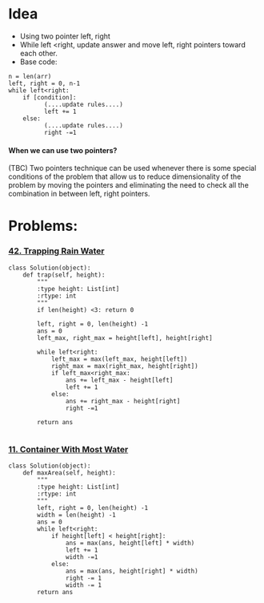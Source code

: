 # Idea
- Using two pointer left, right
- While left <right, update answer and move left, right pointers toward each other.
- Base code:

```
n = len(arr)
left, right = 0, n-1
while left<right:
    if [condition]:
          (....update rules....)
          left += 1
    else:
          (....update rules....)
          right -=1
```
#### When we can use two pointers?
(TBC)
Two pointers technique can be used whenever there is some special conditions of the problem that allow us to reduce dimensionality of the problem by moving the pointers and eliminating the need to check all the combination in between left, right pointers.


# Problems:
### [42. Trapping Rain Water](https://leetcode.com/problems/trapping-rain-water/)
```
class Solution(object):
    def trap(self, height):
        """
        :type height: List[int]
        :rtype: int
        """
        if len(height) <3: return 0
        
        left, right = 0, len(height) -1
        ans = 0
        left_max, right_max = height[left], height[right]
        
        while left<right:
            left_max = max(left_max, height[left])
            right_max = max(right_max, height[right])
            if left_max<right_max:
                ans += left_max - height[left]
                left += 1
            else:
                ans += right_max - height[right]
                right -=1
        
        return ans
            
```


### [11. Container With Most Water](https://leetcode.com/problems/container-with-most-water/)

```
class Solution(object):
    def maxArea(self, height):
        """
        :type height: List[int]
        :rtype: int
        """
        left, right = 0, len(height) -1
        width = len(height) -1
        ans = 0
        while left<right:
            if height[left] < height[right]:
                ans = max(ans, height[left] * width)
                left += 1
                width -=1
            else:
                ans = max(ans, height[right] * width)
                right -= 1
                width -= 1
        return ans
```
